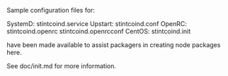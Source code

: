 Sample configuration files for:

SystemD: stintcoind.service
Upstart: stintcoind.conf
OpenRC:  stintcoind.openrc
         stintcoind.openrcconf
CentOS:  stintcoind.init

have been made available to assist packagers in creating node packages here.

See doc/init.md for more information.
